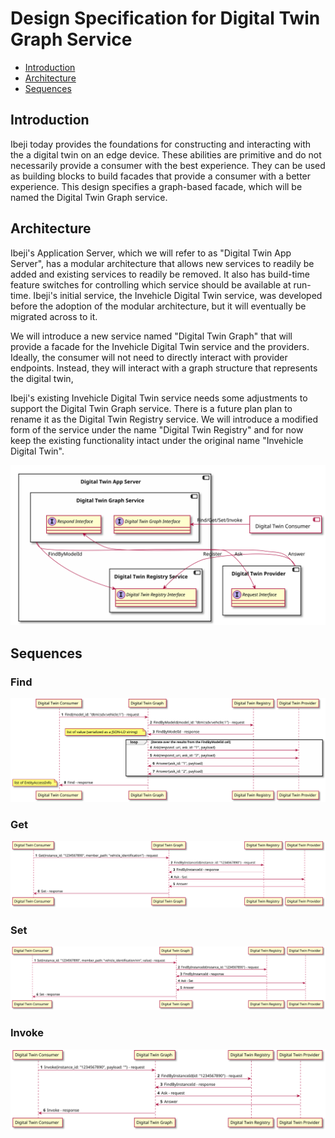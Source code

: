 # Design Specification for Digital Twin Graph Service

- [Introduction](#introduction)
- [Architecture](#architecture)
- [Sequences](#Sequences)

## <a name="introduction">Introduction</a>

Ibeji today provides the foundations for constructing and interacting with the a digital twin on an edge device.  These abilities are primitive and do not necessarily provide a consumer with the best experience.  They can be used as building blocks to build facades that provide a consumer with a better experience.  This design specifies a graph-based facade, which will be named the Digital Twin Graph service.


## <a name="architecture">Architecture</a>

Ibeji's Application Server, which we will refer to as "Digital Twin App Server", has a modular architecture that allows new services to readily be added and existing services to readily be removed.  It also has build-time feature switches for controlling which service should be available at run-time.  Ibeji's initial service, the Invehicle Digital Twin service, was developed before the adoption of the modular architecture, but it will eventually be migrated across to it.

We will introduce a new service named "Digital Twin Graph" that will provide a facade for the Invehicle Digital Twin service and the providers.  Ideally, the consumer will not need to directly interact with provider
endpoints.  Instead, they will interact with a graph structure that represents the digital twin,

Ibeji's existing Invehicle Digital Twin service needs some adjustments to support the Digital Twin Graph service.  There is a future plan plan to rename it as the Digital Twin Registry service.
We will introduce a modified form of the service under the name "Digital Twin Registry" and for now keep the existing functionality intact under the original name "Invehicle Digital Twin".

![Component Diagram](diagrams/digital_twin_graph_component.svg)

## <a name="sequences">Sequences</a>

### Find

![Find Sequence Diagram Diagram](diagrams/find_sequence.svg)

### Get

![Get Sequence Diagram](diagrams/get_sequence.svg)

### Set

![Get Sequence Diagram](diagrams/set_sequence.svg)

### Invoke

![Invoke Sequence Diagram](diagrams/invoke_sequence.svg)
